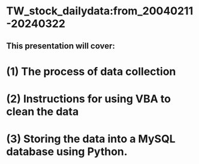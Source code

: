# TW_stock_dailydata:from_20040211-20240322

## This presentation will cover:
# (1) The process of data collection
# (2) Instructions for using VBA to clean the data
# (3) Storing the data into a MySQL database using Python.

